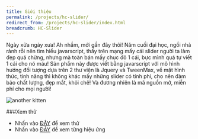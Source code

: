 ```yaml
---
title: Giới thiệu
permalink: /projects/hc-slider/
redirect_from: /projects/hc-slider/index.html
breadcrumb: HC-Slider
---
```


Ngày xửa ngày xưa! Ah nhầm, mới gần đây thôi! Năm cuối đại học, ngồi nhà rảnh rỗi nên tìm hiểu javarscript, thấy trên mạng mấy cái slider người ta làm đẹp quá chừng, nhưng mà toàn bán mấy chục đô 1 cái, bực mình quá tự viết 1 cái cho nó máu!
Sản phẩm này được viết bằng javarscript với mô hình hướng đối tượng dựa trên 2 thư viện là Jquery và TweenMax, về mặt hình thức, tính năng thì không khác mấy những slider có tính phí, cho nên đảm bảo chất lượng, đẹp mắt, khỏi chê! Và đương nhiên là mã nguồn mở, miễn phí cho mọi người!

![another kitten](http://placekitten.com/g/200/300)

###Xem thử
* Nhấn vào <a href="/HCSlider/index.html">ĐÂY</a> để xem thử
* Nhấn vào [ĐÂY](/HCSlider/demo.html) để xem từng hiệu ứng